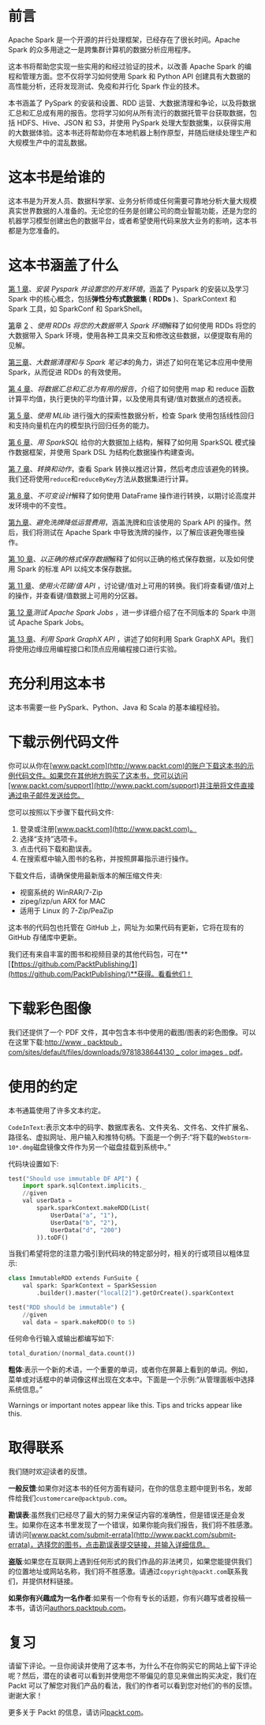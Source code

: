 # 前言

Apache Spark 是一个开源的并行处理框架，已经存在了很长时间。Apache Spark 的众多用途之一是跨集群计算机的数据分析应用程序。

这本书将帮助您实现一些实用的和经过验证的技术，以改善 Apache Spark 的编程和管理方面。您不仅将学习如何使用 Spark 和 Python API 创建具有大数据的高性能分析，还将发现测试、免疫和并行化 Spark 作业的技术。

本书涵盖了 PySpark 的安装和设置、RDD 运营、大数据清理和争论，以及将数据汇总和汇总成有用的报告。您将学习如何从所有流行的数据托管平台获取数据，包括 HDFS、Hive、JSON 和 S3，并使用 PySpark 处理大型数据集，以获得实用的大数据体验。这本书还将帮助你在本地机器上制作原型，并随后继续处理生产和大规模生产中的混乱数据。

# 这本书是给谁的

这本书是为开发人员、数据科学家、业务分析师或任何需要可靠地分析大量大规模真实世界数据的人准备的。无论您的任务是创建公司的商业智能功能，还是为您的机器学习模型创建出色的数据平台，或者希望使用代码来放大业务的影响，这本书都是为您准备的。

# 这本书涵盖了什么

[第 1 章](00.html)、*安装 Pyspark 并设置您的开发环境*，涵盖了 Pyspark 的安装以及学习 Spark 中的核心概念，包括**弹性分布式数据集** ( **RDDs** )、SparkContext 和 Spark 工具，如 SparkConf 和 SparkShell。

[第](00.html)章 [2](00.html) 、*使用 RDDs 将您的大数据带入 Spark 环境*解释了如何使用 RDDs 将您的大数据带入 Spark 环境，使用各种工具来交互和修改这些数据，以便提取有用的见解。

[第三章](00.html)、*大数据清理和与 Spark 笔记本*的角力，讲述了如何在笔记本应用中使用 Spark，从而促进 RDDs 的有效使用。

[第 4 章](00.html)、*将数据汇总和汇总为有用的报告*，介绍了如何使用 map 和 reduce 函数计算平均值，执行更快的平均值计算，以及使用具有键/值对数据点的透视表。

[第 5 章](00.html)、*使用 MLlib* 进行强大的探索性数据分析，检查 Spark 使用包括线性回归和支持向量机在内的模型执行回归任务的能力。

[第 6 章](00.html)、*用 SparkSQL* 给你的大数据加上结构，解释了如何用 SparkSQL 模式操作数据框架，并使用 Spark DSL 为结构化数据操作构建查询。

[第 7 章](00.html)、*转换和动作*，查看 Spark 转换以推迟计算，然后考虑应该避免的转换。我们还将使用`reduce`和`reduceByKey`方法从数据集进行计算。

[第 8 章](00.html)、*不可变设计*解释了如何使用 DataFrame 操作进行转换，以期讨论高度并发环境中的不变性。

[第九章](00.html)、*避免洗牌降低运营费用*，涵盖洗牌和应该使用的 Spark API 的操作。然后，我们将测试在 Apache Spark 中导致洗牌的操作，以了解应该避免哪些操作。

[第 10 章](00.html)、*以正确的格式保存数据*解释了如何以正确的格式保存数据，以及如何使用 Spark 的标准 API 以纯文本保存数据。

[第 11 章](00.html)、*使用火花键/值 API* ，讨论键/值对上可用的转换。我们将查看键/值对上的操作，并查看键/值数据上可用的分区器。

[第 12 章](00.html)*测试 Apache Spark Jobs* ，进一步详细介绍了在不同版本的 Spark 中测试 Apache Spark Jobs。

[第 13 章](00.html)、*利用 Spark GraphX API* ，讲述了如何利用 Spark GraphX API。我们将使用边缘应用编程接口和顶点应用编程接口进行实验。

# 充分利用这本书

这本书需要一些 PySpark、Python、Java 和 Scala 的基本编程经验。

# 下载示例代码文件

你可以从你在[www.packt.com](http://www.packt.com)的账户下载这本书的示例代码文件。如果您在其他地方购买了这本书，您可以访问[www.packt.com/support](http://www.packt.com/support)并注册将文件直接通过电子邮件发送给您。

您可以按照以下步骤下载代码文件:

1.  登录或注册[www.packt.com](http://www.packt.com)。
2.  选择“支持”选项卡。
3.  点击代码下载和勘误表。
4.  在搜索框中输入图书的名称，并按照屏幕指示进行操作。

下载文件后，请确保使用最新版本的解压缩文件夹:

*   视窗系统的 WinRAR/7-Zip
*   zipeg/izp/un ARX for MAC
*   适用于 Linux 的 7-Zip/PeaZip

这本书的代码包也托管在 GitHub 上，网址为:如果代码有更新，它将在现有的 GitHub 存储库中更新。

我们还有来自丰富的图书和视频目录的其他代码包，可在**[【https://github.com/PacktPublishing/】](https://github.com/PacktPublishing/)**获得。看看他们！

# 下载彩色图像

我们还提供了一个 PDF 文件，其中包含本书中使用的截图/图表的彩色图像。可以在这里下载:[http://www . packtpub . com/sites/default/files/downloads/9781838644130 _ color images . pdf](http://www.packtpub.com/sites/default/files/downloads/9781838644130_ColorImages.pdf)。

# 使用的约定

本书通篇使用了许多文本约定。

`CodeInText`:表示文本中的码字、数据库表名、文件夹名、文件名、文件扩展名、路径名、虚拟网址、用户输入和推特句柄。下面是一个例子:“将下载的`WebStorm-10*.dmg`磁盘镜像文件作为另一个磁盘挂载到系统中。”

代码块设置如下:

```py
test("Should use immutable DF API") {
    import spark.sqlContext.implicits._
    //given
    val userData =
        spark.sparkContext.makeRDD(List(
            UserData("a", "1"),
            UserData("b", "2"),
            UserData("d", "200")
        )).toDF()
```

当我们希望将您的注意力吸引到代码块的特定部分时，相关的行或项目以粗体显示:

```py
class ImmutableRDD extends FunSuite {
    val spark: SparkContext = SparkSession
        .builder().master("local[2]").getOrCreate().sparkContext

test("RDD should be immutable") {
    //given
    val data = spark.makeRDD(0 to 5)
```

任何命令行输入或输出都编写如下:

```py
total_duration/(normal_data.count())
```

**粗体**:表示一个新的术语，一个重要的单词，或者你在屏幕上看到的单词。例如，菜单或对话框中的单词像这样出现在文本中。下面是一个示例:“从管理面板中选择系统信息。”

Warnings or important notes appear like this. Tips and tricks appear like this.

# 取得联系

我们随时欢迎读者的反馈。

**一般反馈**:如果你对这本书的任何方面有疑问，在你的信息主题中提到书名，发邮件给我们`customercare@packtpub.com`。

**勘误表**:虽然我们已经尽了最大的努力来保证内容的准确性，但是错误还是会发生。如果你在这本书里发现了一个错误，如果你能向我们报告，我们将不胜感激。请访问[www.packt.com/submit-errata](http://www.packt.com/submit-errata)，选择您的图书，点击勘误表提交链接，并输入详细信息。

**盗版**:如果您在互联网上遇到任何形式的我们作品的非法拷贝，如果您能提供我们的位置地址或网站名称，我们将不胜感激。请通过`copyright@packt.com`联系我们，并提供材料链接。

**如果你有兴趣成为一名作者**:如果有一个你有专长的话题，你有兴趣写或者投稿一本书，请访问[authors.packtpub.com](http://authors.packtpub.com/)。

# 复习

请留下评论。一旦你阅读并使用了这本书，为什么不在你购买它的网站上留下评论呢？然后，潜在的读者可以看到并使用您不带偏见的意见来做出购买决定，我们在 Packt 可以了解您对我们产品的看法，我们的作者可以看到您对他们的书的反馈。谢谢大家！

更多关于 Packt 的信息，请访问[packt.com](http://www.packt.com/)。